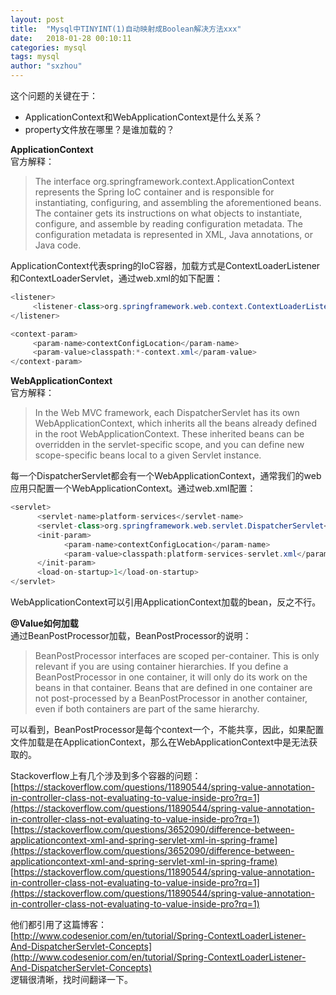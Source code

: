 ```yaml
---
layout: post
title:  "Mysql中TINYINT(1)自动映射成Boolean解决方法xxx"
date:   2018-01-28 00:10:11
categories: mysql
tags: mysql
author: "sxzhou"
---  
```

这个问题的关键在于：  
* ApplicationContext和WebApplicationContext是什么关系？
* property文件放在哪里？是谁加载的？

**ApplicationContext**  
官方解释：  
> The interface org.springframework.context.ApplicationContext represents the Spring IoC container and is responsible for instantiating, configuring, and assembling the aforementioned beans. The container gets its instructions on what objects to instantiate, configure, and assemble by reading configuration metadata. The configuration metadata is represented in XML, Java annotations, or Java code.  

ApplicationContext代表spring的IoC容器，加载方式是ContextLoaderListener和ContextLoaderServlet，通过web.xml的如下配置：  
```java
<listener>
     <listener-class>org.springframework.web.context.ContextLoaderListener</listener-class>
</listener>

<context-param>
     <param-name>contextConfigLocation</param-name>
     <param-value>classpath:*-context.xml</param-value>
</context-param>
```  
**WebApplicationContext**  
官方解释：  
> In the Web MVC framework, each DispatcherServlet has its own WebApplicationContext, which inherits all the beans already defined in the root WebApplicationContext. These inherited beans can be overridden in the servlet-specific scope, and you can define new scope-specific beans local to a given Servlet instance.  

每一个DispatcherServlet都会有一个WebApplicationContext，通常我们的web应用只配置一个WebApplicationContext。通过web.xml配置：  
```java
<servlet>
      <servlet-name>platform-services</servlet-name>
      <servlet-class>org.springframework.web.servlet.DispatcherServlet</servlet-class>
      <init-param>
            <param-name>contextConfigLocation</param-name>
            <param-value>classpath:platform-services-servlet.xml</param-value>
      </init-param>
      <load-on-startup>1</load-on-startup>
</servlet>
```  
WebApplicationContext可以引用ApplicationContext加载的bean，反之不行。  

**@Value如何加载**  
通过BeanPostProcessor加载，BeanPostProcessor的说明：  
> BeanPostProcessor interfaces are scoped per-container. This is only relevant if you are using container hierarchies. If you define a BeanPostProcessor in one container, it will only do its work on the beans in that container. Beans that are defined in one container are not post-processed by a BeanPostProcessor in another container, even if both containers are part of the same hierarchy.  

可以看到，BeanPostProcessor是每个context一个，不能共享，因此，如果配置文件加载是在ApplicationContext，那么在WebApplicationContext中是无法获取的。  

Stackoverflow上有几个涉及到多个容器的问题：  
[https://stackoverflow.com/questions/11890544/spring-value-annotation-in-controller-class-not-evaluating-to-value-inside-pro?rq=1](https://stackoverflow.com/questions/11890544/spring-value-annotation-in-controller-class-not-evaluating-to-value-inside-pro?rq=1)  
[https://stackoverflow.com/questions/3652090/difference-between-applicationcontext-xml-and-spring-servlet-xml-in-spring-frame](https://stackoverflow.com/questions/3652090/difference-between-applicationcontext-xml-and-spring-servlet-xml-in-spring-frame)  
[https://stackoverflow.com/questions/11890544/spring-value-annotation-in-controller-class-not-evaluating-to-value-inside-pro?rq=1](https://stackoverflow.com/questions/11890544/spring-value-annotation-in-controller-class-not-evaluating-to-value-inside-pro?rq=1)  

他们都引用了这篇博客：  
[http://www.codesenior.com/en/tutorial/Spring-ContextLoaderListener-And-DispatcherServlet-Concepts](http://www.codesenior.com/en/tutorial/Spring-ContextLoaderListener-And-DispatcherServlet-Concepts)  
逻辑很清晰，找时间翻译一下。

